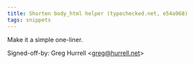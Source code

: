 ```yaml
---
title: Shorten body_html helper (typechecked.net, e54a968)
tags: snippets
---
```


Make it a simple one-liner.

Signed-off-by: Greg Hurrell &lt;greg@hurrell.net&gt;
